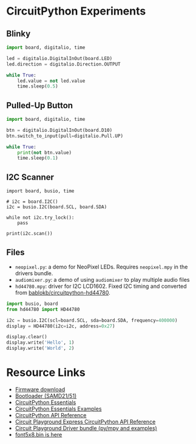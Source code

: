 # CircuitPython Experiments

## Blinky

```python
import board, digitalio, time

led = digitalio.DigitalInOut(board.LED)
led.direction = digitalio.Direction.OUTPUT

while True:
    led.value = not led.value
    time.sleep(0.5)
```

## Pulled-Up Button

```python
import board, digitalio, time

btn = digitalio.DigitalInOut(board.D10)
btn.switch_to_input(pull=digitalio.Pull.UP)

while True:
    print(not btn.value)
    time.sleep(0.1)
```

## I2C Scanner

```board
import board, busio, time

# i2c = board.I2C()
i2c = busio.I2C(board.SCL, board.SDA)

while not i2c.try_lock():
    pass

print(i2c.scan())
```

## Files

* ```neopixel.py```: a demo for NeoPixel LEDs. Requires ```neopixel.mpy``` in the drivers bundle.
* ```audiomixer.py```: a demo of using ```audiomixer``` to play multiple audio files
* ```hd44780.mpy```: driver for I2C LCD1602. Fixed I2C timing and converted from [bablokb/circuitpython-hd44780](https://github.com/bablokb/circuitpython-hd44780).

```python
import busio, board
from hd44780 import HD44780

i2c = busio.I2C(scl=board.SCL, sda=board.SDA, frequency=400000)
display = HD44780(i2c=i2c, address=0x27)

display.clear()
display.write('Hello', 1)
display.write('World', 2)
```

# Resource Links

* [Firmware download](https://circuitpython.org/downloads)
* [Bootloader (SAMD21/51)](https://github.com/adafruit/uf2-samdx1/releases)
* [CircuitPython Essentials](https://learn.adafruit.com/circuitpython-essentials)
* [CircuitPython Essentials Examples](https://github.com/adafruit/Adafruit_Learning_System_Guides/tree/master/CircuitPython_Essentials)
* [CircuitPython API Reference](https://circuitpython.readthedocs.io/en/latest/docs/index.html)
* [Circuit Playground Express CircuitPython API Reference](https://circuitpython.readthedocs.io/projects/circuitplayground/en/latest/index.html)
* [Circuit Playground Driver bundle (py/mpy and examples)](https://github.com/adafruit/Adafruit_CircuitPython_Bundle/releases)
* [font5x8.bin is here](https://github.com/adafruit/Adafruit_CircuitPython_framebuf/tree/master/examples)
